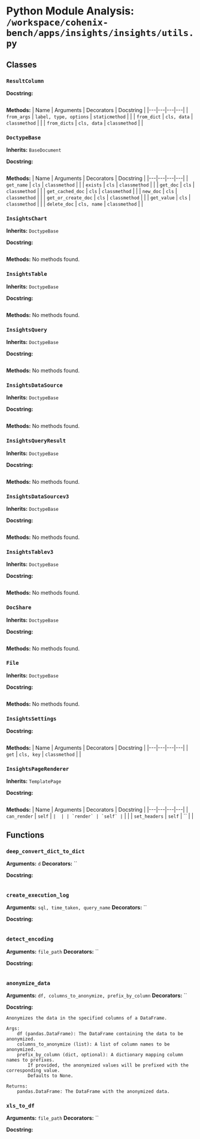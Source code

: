 # Python Module Analysis: `/workspace/cohenix-bench/apps/insights/insights/utils.py`

## Classes

### `ResultColumn`


**Docstring:**
```

```

**Methods:**
| Name | Arguments | Decorators | Docstring |
|---|---|---|---|
| `from_args` | `label, type, options` | `staticmethod` |  |
| `from_dict` | `cls, data` | `classmethod` |  |
| `from_dicts` | `cls, data` | `classmethod` |  |


### `DoctypeBase`
**Inherits:** `BaseDocument`


**Docstring:**
```

```

**Methods:**
| Name | Arguments | Decorators | Docstring |
|---|---|---|---|
| `get_name` | `cls` | `classmethod` |  |
| `exists` | `cls` | `classmethod` |  |
| `get_doc` | `cls` | `classmethod` |  |
| `get_cached_doc` | `cls` | `classmethod` |  |
| `new_doc` | `cls` | `classmethod` |  |
| `get_or_create_doc` | `cls` | `classmethod` |  |
| `get_value` | `cls` | `classmethod` |  |
| `delete_doc` | `cls, name` | `classmethod` |  |


### `InsightsChart`
**Inherits:** `DoctypeBase`


**Docstring:**
```

```

**Methods:**
No methods found.

### `InsightsTable`
**Inherits:** `DoctypeBase`


**Docstring:**
```

```

**Methods:**
No methods found.

### `InsightsQuery`
**Inherits:** `DoctypeBase`


**Docstring:**
```

```

**Methods:**
No methods found.

### `InsightsDataSource`
**Inherits:** `DoctypeBase`


**Docstring:**
```

```

**Methods:**
No methods found.

### `InsightsQueryResult`
**Inherits:** `DoctypeBase`


**Docstring:**
```

```

**Methods:**
No methods found.

### `InsightsDataSourcev3`
**Inherits:** `DoctypeBase`


**Docstring:**
```

```

**Methods:**
No methods found.

### `InsightsTablev3`
**Inherits:** `DoctypeBase`


**Docstring:**
```

```

**Methods:**
No methods found.

### `DocShare`
**Inherits:** `DoctypeBase`


**Docstring:**
```

```

**Methods:**
No methods found.

### `File`
**Inherits:** `DoctypeBase`


**Docstring:**
```

```

**Methods:**
No methods found.

### `InsightsSettings`


**Docstring:**
```

```

**Methods:**
| Name | Arguments | Decorators | Docstring |
|---|---|---|---|
| `get` | `cls, key` | `classmethod` |  |


### `InsightsPageRenderer`
**Inherits:** `TemplatePage`


**Docstring:**
```

```

**Methods:**
| Name | Arguments | Decorators | Docstring |
|---|---|---|---|
| `can_render` | `self` | `` |  |
| `render` | `self` | `` |  |
| `set_headers` | `self` | `` |  |





## Functions

### `deep_convert_dict_to_dict`
**Arguments:** `d`
**Decorators:** ``

**Docstring:**
```

```
### `create_execution_log`
**Arguments:** `sql, time_taken, query_name`
**Decorators:** ``

**Docstring:**
```

```
### `detect_encoding`
**Arguments:** `file_path`
**Decorators:** ``

**Docstring:**
```

```
### `anonymize_data`
**Arguments:** `df, columns_to_anonymize, prefix_by_column`
**Decorators:** ``

**Docstring:**
```
Anonymizes the data in the specified columns of a DataFrame.

Args:
    df (pandas.DataFrame): The DataFrame containing the data to be anonymized.
    columns_to_anonymize (list): A list of column names to be anonymized.
    prefix_by_column (dict, optional): A dictionary mapping column names to prefixes.
        If provided, the anonymized values will be prefixed with the corresponding value.
        Defaults to None.

Returns:
    pandas.DataFrame: The DataFrame with the anonymized data.
```
### `xls_to_df`
**Arguments:** `file_path`
**Decorators:** ``

**Docstring:**
```

```

